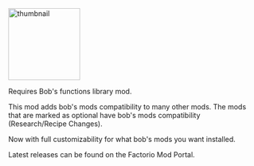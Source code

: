 <img width="144" height="144" alt="thumbnail" src="https://github.com/user-attachments/assets/79e973c7-0cf2-47dc-acea-59132fd2026a" />

Requires Bob's functions library mod.

This mod adds bob's mods compatibility to many other mods.
The mods that are marked as optional have bob's mods compatibility (Research/Recipe Changes).

Now with full customizability for what bob's mods you want installed.

Latest releases can be found on the Factorio Mod Portal.
